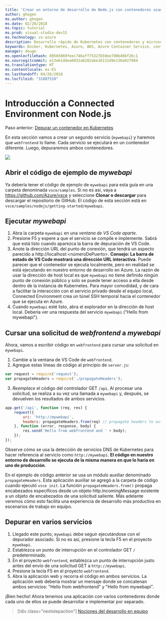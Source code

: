 ```yaml
---
title: 'Crear un entorno de desarrollo de Node.js con contenedores usando Kubernetes en la nube - Paso 5: Llamar a otro contenedor | Microsoft Docs'
author: ghogen
ms.author: ghogen
ms.date: 02/20/2018
ms.topic: tutorial
ms.prod: visual-studio-dev15
ms.technology: vs-azure
description: Desarrollo rápido de Kubernetes con contenedores y microservicios en Azure
keywords: Docker, Kubernetes, Azure, AKS, Azure Container Service, contenedores
manager: douge
ms.openlocfilehash: 89565869feec746aff75327b59ee7d0b466f26c1
ms.sourcegitcommit: e13e61ddea6032a8282abe16131d9e136a927984
ms.translationtype: HT
ms.contentlocale: es-ES
ms.lasthandoff: 04/26/2018
ms.locfileid: "31887510"
---
```

# <a name="get-started-on-connected-environment-with-nodejs"></a>Introducción a Connected Environment con Node.js

Paso anterior: [Depurar un contenedor en Kubernetes](get-started-nodejs-04.md)

En esta sección vamos a crear un segundo servicio (`mywebapi`) y haremos que `webfrontend` lo llame. Cada servicio se ejecutará en un contenedor diferente. Luego, depuraremos ambos contenedores.

![](media/multi-container.png)

## <a name="open-sample-code-for-mywebapi"></a>Abrir el código de ejemplo de *mywebapi*
Ya debería tener el código de ejemplo de `mywebapi` para esta guía en una carpeta denominada `vsce/samples`. Si no es así, vaya a https://github.com/Azure/vsce y seleccione **Clonar o descargar** para descargar el repositorio de GitHub. El código de esta sección está en `vsce/samples/nodejs/getting-started/mywebapi`.

## <a name="run-mywebapi"></a>Ejecutar *mywebapi*
1. Abra la carpeta `mywebapi` en una *ventana de VS Code aparte*.
1. Presione F5 y espere a que el servicio se compile e implemente. Sabrá que está listo cuando aparezca la barra de depuración de VS Code.
1. Anote la dirección URL del punto de conexión, que tendrá un aspecto parecido a http://localhost:\<númeroDePuerto\>. **Consejo: La barra de estado de VS Code mostrará una dirección URL interactiva.** Puede parecer que el contenedor se ejecuta localmente, pero en realidad se está ejecutando en nuestro entorno de desarrollo en Azure. La razón de usar la dirección de host local es que `mywebapi` no tiene definido ningún punto de conexión público y solo se puede tener acceso a ella desde dentro de la instancia de Kubernetes. Para mayor comodidad, y de cara a facilitar la interacción con el servicio privado desde el equipo local, Connected Environment crea un túnel SSH temporal hacia el contenedor que se ejecuta en Azure.
1. Cuando `mywebapi` esté listo, abra el explorador en la dirección de host local. Debería ver una respuesta del servicio `mywebapi` ("Hello from mywebapi").


## <a name="make-a-request-from-webfrontend-to-mywebapi"></a>Cursar una solicitud de *webfrontend* a *mywebapi*
Ahora, vamos a escribir código en `webfrontend` para cursar una solicitud en `mywebapi`.
1. Cambie a la ventana de VS Code de `webfrontend`.
1. Agregue estas líneas de código al principio de `server.js`:
```javascript
var request = require('request');
var propagateHeaders = require('./propagateHeaders');
```

3. *Reemplace* el código del controlador GET `/api`. Al procesar una solicitud, se realiza a su vez una llamada a `mywebapi` y, después, se devuelven los resultados de ambos servicios.

```javascript
app.get('/api', function (req, res) {
    request({
        uri: 'http://mywebapi',
        headers: propagateHeaders.from(req) // propagate headers to outgoing requests
    }, function (error, response, body) {
        res.send('Hello from webfrontend and ' + body);
    });
});
```

Observe cómo se usa la detección de servicios DNS de Kubernetes para hacer referencia al servicio como `http://mywebapi`. **El código en nuestro entorno de desarrollo se ejecuta de la misma manera en que lo haría en uno de producción**.

En el ejemplo de código anterior se usa un módulo auxiliar denominado `propagateHeaders`. Esta aplicación auxiliar se agregó a la carpeta de código cuando ejecutó `vsce init`. La función `propagateHeaders.from()` propaga encabezados específicos desde un objeto http.IncomingMessage existente a un objeto de encabezados de una solicitud saliente. Más adelante veremos cómo esto facilita una experiencia de desarrollo más productiva en escenarios de trabajo en equipo.


## <a name="debug-across-multiple-services"></a>Depurar en varios servicios
1. Llegado este punto, `mywebapi` debe seguir ejecutándose con el depurador asociado. Si no es así, presione la tecla F5 en el proyecto `mywebapi`.
1. Establezca un punto de interrupción en el controlador GET `/` predeterminado.
1. En el proyecto `webfrontend`, establezca un punto de interrupción justo antes del envío de una solicitud GET a `http://mywebapi`.
1. Presione la tecla F5 en el proyecto `webfrontend`.
1. Abra la aplicación web y recorra el código en ambos servicios. La aplicación web debería mostrar un mensaje donde se concatenan ambos servicios: "Hello from webfrontend" y "Hello from mywebapi".


¡Bien hecho! Ahora tenemos una aplicación con varios contenedores donde cada uno de ellos se puede desarrollar e implementar por separado.

> [!div class="nextstepaction"]
> [Nociones del desarrollo en equipo](get-started-nodejs-06.md)
